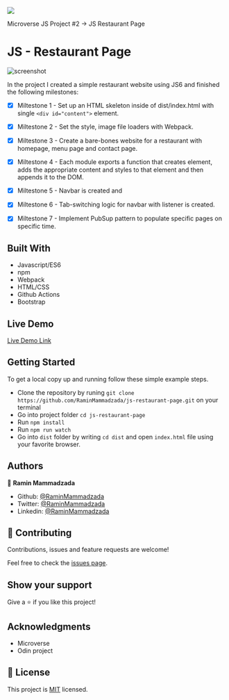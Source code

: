 ![](https://img.shields.io/badge/Microverse-blueviolet)

Microverse JS Project #2 -> JS Restaurant Page

# JS - Restaurant Page

![screenshot](./docs/images/screenshot_of_3_pages.png)


In the project I created a simple restaurant website using JS6 and finished the following milestones:

- [x] Miltestone 1 - Set up an HTML skeleton inside of dist/index.html with single `<div id="content">` element.
- [x] Miltestone 2 - Set the style, image file loaders with Webpack.
- [x] Miltestone 3 - Create a bare-bones website for a restaurant with homepage, menu page and contact page.
- [x] Miltestone 4 - Each module exports a function that creates element, adds the appropriate content and styles to that element and then appends it to the DOM.
- [x] Miltestone 5 - Navbar is created and 
- [x] Miltestone 6 - Tab-switching logic for navbar with listener is created.
- [x] Miltestone 7 - Implement PubSup pattern to populate specific pages on specific time.


## Built With

- Javascript/ES6
- npm
- Webpack
- HTML/CSS
- Github Actions
- Bootstrap

## Live Demo

[Live Demo Link](https://raminmammadzada.github.io/js-restaurant-page/)

## Getting Started

To get a local copy up and running follow these simple example steps.
- Clone the repository by runing `git clone https://github.com/RaminMammadzada/js-restaurant-page.git` on your terminal
- Go into project folder `cd js-restaurant-page`
- Run `npm install`
- Run `npm run watch`
- Go into `dist` folder by writing `cd dist` and open `index.html` file using your favorite browser.


## Authors

👤 **Ramin Mammadzada**

- Github: [@RaminMammadzada](https://github.com/RaminMammadzada)
- Twitter: [@RaminMammadzada](https://twitter.com/RaminMammadzada)
- Linkedin: [@RaminMammadzada](https://www.linkedin.com/in/raminmammadzada) 

## 🤝 Contributing

Contributions, issues and feature requests are welcome!

Feel free to check the [issues page](issues/).

## Show your support

Give a ⭐️ if you like this project!

## Acknowledgments

- Microverse
- Odin project

## 📝 License

This project is [MIT](lic.url) licensed.
